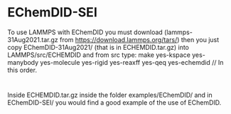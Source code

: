 # EChemDID-SEI
To use LAMMPS with EChemDID you must download (lammps-31Aug2021.tar.gz from https://download.lammps.org/tars/) then you just copy  EChemDID-31Aug2021/ (that is in ECHEMDID.tar.gz) into LAMMPS/src/ECHEMDID and from src type: make yes-kspace yes-manybody yes-molecule yes-rigid yes-reaxff yes-qeq yes-echemdid // In this order.
#
Inside ECHEMDID.tar.gz inside the folder examples/EChemDID/ and in EChemDID-SEI/ you would find a good example of the use of EChemDID.
